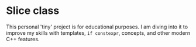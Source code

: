 # Slice class

This personal 'tiny' project is for educational purposes. I am diving into it to improve my skills
with templates, `if constexpr`, concepts, and other modern C++ features.
